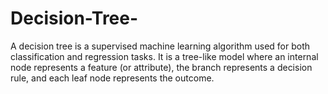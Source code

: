 # Decision-Tree-
A decision tree is a supervised machine learning algorithm used for both classification and regression tasks. It is a tree-like model where an internal node represents a feature (or attribute), the branch represents a decision rule, and each leaf node represents the outcome. 
